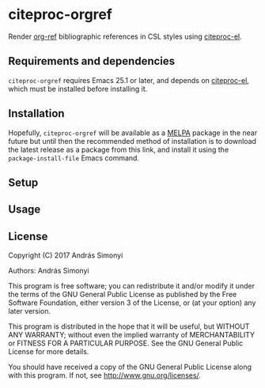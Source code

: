 # citeproc-orgref

Render [org-ref](https://github.com/jkitchin/org-ref) bibliographic references
in CSL styles using
[citeproc-el](https://github.com/andras-simonyi/citeproc-el).

## Requirements and dependencies

`citeproc-orgref` requires Emacs 25.1 or later, and depends on
[citeproc-el](https://github.com/andras-simonyi/citeproc-el), which must be
installed before installing it.

## Installation

Hopefully, `citeproc-orgref` will be available as a [MELPA](https://melpa.org)
package in the near future but until then the recommended method of installation
is to download the latest release as a package from this link, and install it
using the `package-install-file` Emacs command.

## Setup

## Usage

## License

Copyright (C) 2017 András Simonyi

Authors: András Simonyi

This program is free software; you can redistribute it and/or modify it under
the terms of the GNU General Public License as published by the Free Software
Foundation, either version 3 of the License, or (at your option) any later
version.

This program is distributed in the hope that it will be useful, but WITHOUT ANY
WARRANTY; without even the implied warranty of MERCHANTABILITY or FITNESS FOR A
PARTICULAR PURPOSE. See the GNU General Public License for more details.

You should have received a copy of the GNU General Public License along with
this program. If not, see http://www.gnu.org/licenses/.










